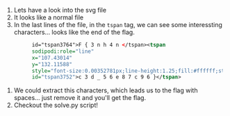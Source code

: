  1. Lets have a look into the svg file
 1. It looks like a normal file
 1. In the last lines of the file, in the `tspan` tag, we can see some interessting characters... looks like the end of the flag.

```svg
         id="tspan3764">F { 3 n h 4 n </tspan><tspan
         sodipodi:role="line"
         x="107.43014"
         y="132.11588"
         style="font-size:0.00352781px;line-height:1.25;fill:#ffffff;stroke-width:0.26458332;"
         id="tspan3752">c 3 d _ 5 6 e 8 7 c 9 6 }</tspan>
```

 1. We could extract this characters, which leads us to the flag with spaces... just remove it and you'll get the flag.
 1. Checkout the solve.py script!
